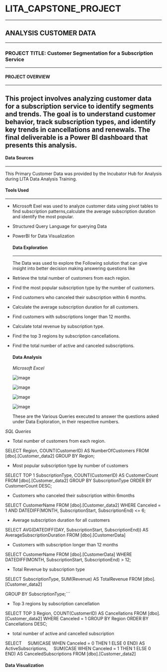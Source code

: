 # LITA_CAPSTONE_PROJECT
---
## ANALYSIS  CUSTOMER DATA
---
### PROJECT TITLE: Customer Segmentation for a Subscription Service 
---
#### PROJECT OVERVIEW
---
This project involves analyzing customer data for a subscription service to identify segments and trends. The goal is to understand customer behavior, track subscription types, and identify key trends in cancellations and renewals. The final deliverable is a Power BI dashboard that presents this analysis.
---
#### Data Sources 
---
This Primary Customer Data was provided by the Incubator Hub for Analysis during LITA Data Analysis Training.
#### Tools Used
---
- Microsoft Exel was used to analyze customer data using pivot tables to find subscription patterns,calculate the average subscription duration and identify the most popular.
  
- Structured Query Language for querying Data

- PowerBI for Data Visualization

  #### Data Exploration
  ---
  The Data was used to explore the Following solution that can give insight into better decision making answering questions like
- Retrieve the total number of customers from each region.
- Find the most popular subscription type by the number of customers.
- Find customers who canceled their subscription within 6 months.
- Calculate the average subscription duration for all customers.
- Find customers with subscriptions longer than 12 months.
- Calculate total revenue by subscription type.
- Find the top 3 regions by subscription cancellations.
- Find the total number of active and canceled subscriptions.


  #### Data Analysis
  *Microsoft Excel*
  
  ![image](https://github.com/user-attachments/assets/af629914-c0e3-46ee-b470-be0f4e444986)


  ![image](https://github.com/user-attachments/assets/4dbe4b3e-a71e-474f-94dc-829c55f8c00f)


  ![image](https://github.com/user-attachments/assets/66be636c-20c7-481e-9e6c-feda0dd42a21)


  ![image](https://github.com/user-attachments/assets/a159e4e3-77fa-4d15-ab8d-1d17a77bc4e7)


  These are the Various Queries executed to answer the questions asked under Data Exploration, in their respective numbers.

*SQL Queries*
- Total number of customers from each region.
  
SELECT Region, COUNT(CustomerID) AS NumberOfCustomers
FROM [dbo].[Customer_data2]
GROUP BY Region;

- Most popular subscription type by number of customers

SELECT TOP 1 SubscriptionType, COUNT(CustomerID) AS CustomerCount
FROM [dbo].[Customer_data2]
GROUP BY SubscriptionType
ORDER BY CustomerCount DESC;

- Customers who canceled their subscription within 6months

SELECT CustomerName
FROM [dbo].[Customer_data2]
WHERE Canceled = 1
AND DATEDIFF(MONTH, SubscriptionStart, SubscriptionEnd) <= 6;

- Average subscription duration for all customers

SELECT AVG(DATEDIFF(DAY, SubscriptionStart, SubscriptionEnd)) AS AverageSubscriptionDuration
FROM [dbo].[CustomerData]

- Customers with subscription longer than 12 months

SELECT CustomerName
FROM [dbo].[CustomerData]
WHERE DATEDIFF(MONTH, SubscriptionStart, SubscriptionEnd) > 12;

- Total Revenue by subscription type

SELECT SubscriptionType, SUM(Revenue) AS TotalRevenue
FROM [dbo].[Customer_data2]


GROUP BY SubscriptionType;```

- Top 3 regions by subscription cancellation

SELECT TOP 3 Region, COUNT(CustomerID) AS Cancellations
FROM [dbo].[Customer_data2]
WHERE Canceled = 1
GROUP BY Region
ORDER BY Cancellations DESC;

- total number of active and cancelled subscription

SELECT 
    SUM(CASE WHEN Canceled = 0 THEN 1 ELSE 0 END) AS ActiveSubscriptions,
    SUM(CASE WHEN Canceled = 1 THEN 1 ELSE 0 END) AS CanceledSubscriptions
FROM [dbo].[Customer_data2]

  #### Data Visualization
  

